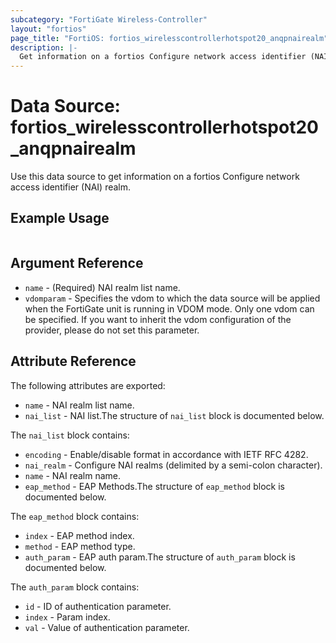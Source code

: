 ```yaml
---
subcategory: "FortiGate Wireless-Controller"
layout: "fortios"
page_title: "FortiOS: fortios_wirelesscontrollerhotspot20_anqpnairealm"
description: |-
  Get information on a fortios Configure network access identifier (NAI) realm.
---
```


# Data Source: fortios_wirelesscontrollerhotspot20_anqpnairealm
Use this data source to get information on a fortios Configure network access identifier (NAI) realm.


## Example Usage

```hcl

```

## Argument Reference

* `name` - (Required) NAI realm list name.
* `vdomparam` - Specifies the vdom to which the data source will be applied when the FortiGate unit is running in VDOM mode. Only one vdom can be specified. If you want to inherit the vdom configuration of the provider, please do not set this parameter.

## Attribute Reference

The following attributes are exported:

* `name` - NAI realm list name.
* `nai_list` - NAI list.The structure of `nai_list` block is documented below.

The `nai_list` block contains:

* `encoding` - Enable/disable format in accordance with IETF RFC 4282.
* `nai_realm` - Configure NAI realms (delimited by a semi-colon character).
* `name` - NAI realm name.
* `eap_method` - EAP Methods.The structure of `eap_method` block is documented below.

The `eap_method` block contains:

* `index` - EAP method index.
* `method` - EAP method type.
* `auth_param` - EAP auth param.The structure of `auth_param` block is documented below.

The `auth_param` block contains:

* `id` - ID of authentication parameter.
* `index` - Param index.
* `val` - Value of authentication parameter.
